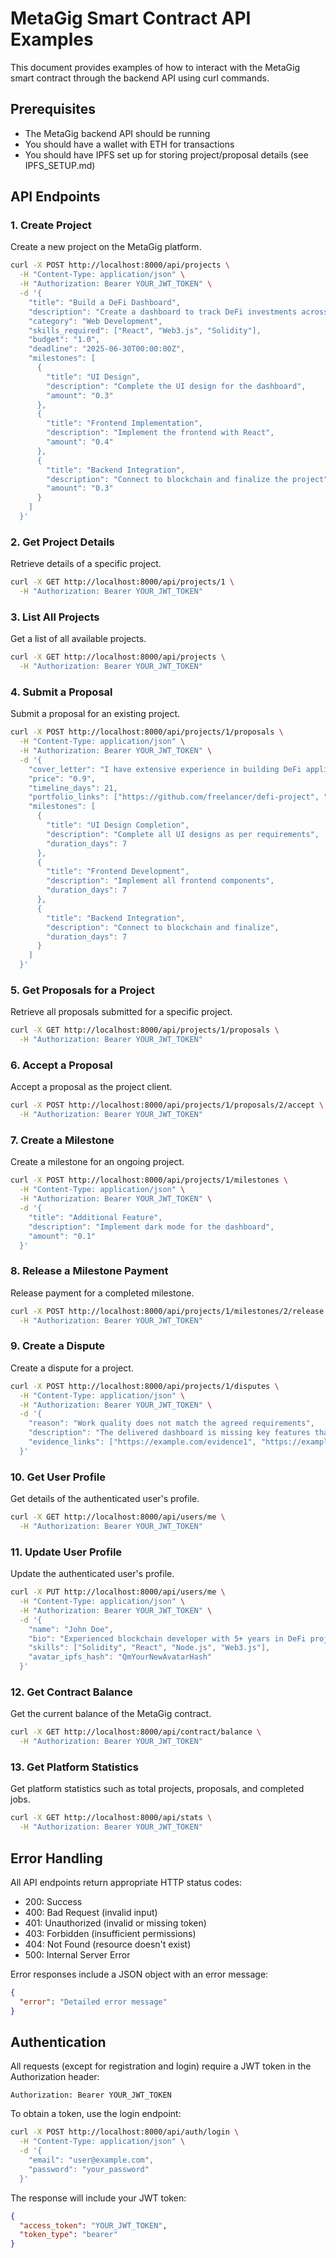# MetaGig Smart Contract API Examples

This document provides examples of how to interact with the MetaGig smart contract through the backend API using curl commands.

## Prerequisites

- The MetaGig backend API should be running
- You should have a wallet with ETH for transactions
- You should have IPFS set up for storing project/proposal details (see IPFS_SETUP.md)

## API Endpoints

### 1. Create Project

Create a new project on the MetaGig platform.

```bash
curl -X POST http://localhost:8000/api/projects \
  -H "Content-Type: application/json" \
  -H "Authorization: Bearer YOUR_JWT_TOKEN" \
  -d '{
    "title": "Build a DeFi Dashboard",
    "description": "Create a dashboard to track DeFi investments across multiple protocols",
    "category": "Web Development",
    "skills_required": ["React", "Web3.js", "Solidity"],
    "budget": "1.0",
    "deadline": "2025-06-30T00:00:00Z",
    "milestones": [
      {
        "title": "UI Design",
        "description": "Complete the UI design for the dashboard",
        "amount": "0.3"
      },
      {
        "title": "Frontend Implementation",
        "description": "Implement the frontend with React",
        "amount": "0.4"
      },
      {
        "title": "Backend Integration",
        "description": "Connect to blockchain and finalize the project",
        "amount": "0.3"
      }
    ]
  }'
```

### 2. Get Project Details

Retrieve details of a specific project.

```bash
curl -X GET http://localhost:8000/api/projects/1 \
  -H "Authorization: Bearer YOUR_JWT_TOKEN"
```

### 3. List All Projects

Get a list of all available projects.

```bash
curl -X GET http://localhost:8000/api/projects \
  -H "Authorization: Bearer YOUR_JWT_TOKEN"
```

### 4. Submit a Proposal

Submit a proposal for an existing project.

```bash
curl -X POST http://localhost:8000/api/projects/1/proposals \
  -H "Content-Type: application/json" \
  -H "Authorization: Bearer YOUR_JWT_TOKEN" \
  -d '{
    "cover_letter": "I have extensive experience in building DeFi applications...",
    "price": "0.9",
    "timeline_days": 21,
    "portfolio_links": ["https://github.com/freelancer/defi-project", "https://example.com/portfolio"],
    "milestones": [
      {
        "title": "UI Design Completion",
        "description": "Complete all UI designs as per requirements",
        "duration_days": 7
      },
      {
        "title": "Frontend Development",
        "description": "Implement all frontend components",
        "duration_days": 7
      },
      {
        "title": "Backend Integration",
        "description": "Connect to blockchain and finalize",
        "duration_days": 7
      }
    ]
  }'
```

### 5. Get Proposals for a Project

Retrieve all proposals submitted for a specific project.

```bash
curl -X GET http://localhost:8000/api/projects/1/proposals \
  -H "Authorization: Bearer YOUR_JWT_TOKEN"
```

### 6. Accept a Proposal

Accept a proposal as the project client.

```bash
curl -X POST http://localhost:8000/api/projects/1/proposals/2/accept \
  -H "Authorization: Bearer YOUR_JWT_TOKEN"
```

### 7. Create a Milestone

Create a milestone for an ongoing project.

```bash
curl -X POST http://localhost:8000/api/projects/1/milestones \
  -H "Content-Type: application/json" \
  -H "Authorization: Bearer YOUR_JWT_TOKEN" \
  -d '{
    "title": "Additional Feature",
    "description": "Implement dark mode for the dashboard",
    "amount": "0.1"
  }'
```

### 8. Release a Milestone Payment

Release payment for a completed milestone.

```bash
curl -X POST http://localhost:8000/api/projects/1/milestones/2/release \
  -H "Authorization: Bearer YOUR_JWT_TOKEN"
```

### 9. Create a Dispute

Create a dispute for a project.

```bash
curl -X POST http://localhost:8000/api/projects/1/disputes \
  -H "Content-Type: application/json" \
  -H "Authorization: Bearer YOUR_JWT_TOKEN" \
  -d '{
    "reason": "Work quality does not match the agreed requirements",
    "description": "The delivered dashboard is missing key features that were specified in the requirements...",
    "evidence_links": ["https://example.com/evidence1", "https://example.com/evidence2"]
  }'
```

### 10. Get User Profile

Get details of the authenticated user's profile.

```bash
curl -X GET http://localhost:8000/api/users/me \
  -H "Authorization: Bearer YOUR_JWT_TOKEN"
```

### 11. Update User Profile

Update the authenticated user's profile.

```bash
curl -X PUT http://localhost:8000/api/users/me \
  -H "Content-Type: application/json" \
  -H "Authorization: Bearer YOUR_JWT_TOKEN" \
  -d '{
    "name": "John Doe",
    "bio": "Experienced blockchain developer with 5+ years in DeFi projects",
    "skills": ["Solidity", "React", "Node.js", "Web3.js"],
    "avatar_ipfs_hash": "QmYourNewAvatarHash"
  }'
```

### 12. Get Contract Balance

Get the current balance of the MetaGig contract.

```bash
curl -X GET http://localhost:8000/api/contract/balance \
  -H "Authorization: Bearer YOUR_JWT_TOKEN"
```

### 13. Get Platform Statistics

Get platform statistics such as total projects, proposals, and completed jobs.

```bash
curl -X GET http://localhost:8000/api/stats \
  -H "Authorization: Bearer YOUR_JWT_TOKEN"
```

## Error Handling

All API endpoints return appropriate HTTP status codes:

- 200: Success
- 400: Bad Request (invalid input)
- 401: Unauthorized (invalid or missing token)
- 403: Forbidden (insufficient permissions)
- 404: Not Found (resource doesn't exist)
- 500: Internal Server Error

Error responses include a JSON object with an error message:

```json
{
  "error": "Detailed error message"
}
```

## Authentication

All requests (except for registration and login) require a JWT token in the Authorization header:

```
Authorization: Bearer YOUR_JWT_TOKEN
```

To obtain a token, use the login endpoint:

```bash
curl -X POST http://localhost:8000/api/auth/login \
  -H "Content-Type: application/json" \
  -d '{
    "email": "user@example.com",
    "password": "your_password"
  }'
```

The response will include your JWT token:

```json
{
  "access_token": "YOUR_JWT_TOKEN",
  "token_type": "bearer"
}
```
